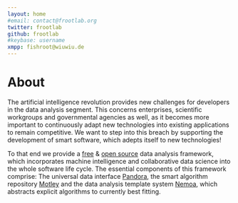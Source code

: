 ```yaml
---
layout: home
#email: contact@frootlab.org
twitter: frootlab
github: frootlab
#keybase: username
xmpp: fishroot@wiuwiu.de
---
```


# About

The artificial intelligence revolution provides new challenges for developers in
the data analysis segment. This concerns enterprises, scientific workgroups and
governmental agencies as well, as it becomes more important to continuously
adapt new technologies into existing applications to remain competitive. We want
to step into this breach by supporting the development of smart software, which
adepts itself to new technologies!

To that end we provide a [free](https://www.fsf.org/about/what-is-free-software)
& [open source](https://opensource.org/docs/definition.php) data analysis
framework, which incorporates machine intelligence and collaborative data
science into the whole software life cycle. The essential components of this
framework comprise: The universal data interface [Pandora](pandora.html), the
smart algorithm repository [Motley](motley.html) and the data analysis template
system [Nemoa](nemoa.html), which abstracts explicit algorithms to currently
best fitting.
